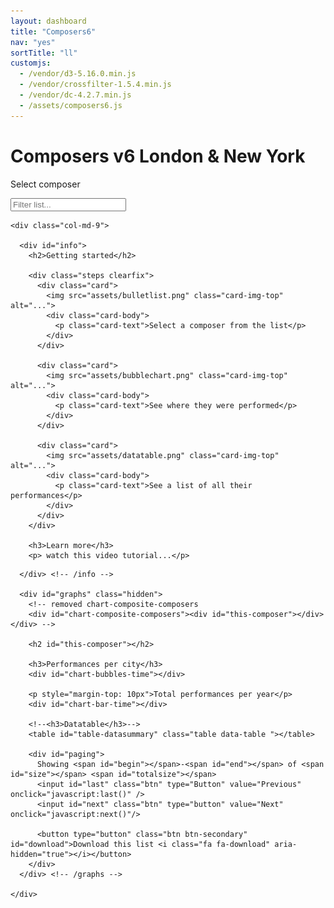 ```yaml
---
layout: dashboard
title: "Composers6"
nav: "yes"
sortTitle: "ll"
customjs:
  - /vendor/d3-5.16.0.min.js
  - /vendor/crossfilter-1.5.4.min.js
  - /vendor/dc-4.2.7.min.js
  - /assets/composers6.js
---
```


<div class="banner">
  <div class="container-fluid">
  	<div class="header">
  	 	  	<div class="title">
  					<h1>Composers v6 London & New York</h1>
  				</div>
  	</div>
    <div class="row">
      <div class="col-md-3">
        <p>Select composer</p>
      </div>
      <div class="col-md-9">
        <p id="datacount"></p>
      </div>
    </div>
  </div>
</div>


<!-- DATA -->
<div class="container-fluid dashboard">
	<div class="row">
    <div class="col-md-3">
      <!-- LH -->
      <div id="triangle-down"></div>
      <input id="filter" class="form-control" placeholder="Filter list...">
      <div id="filterComposers"></div>
    </div>

    <div class="col-md-9">

      <div id="info">
        <h2>Getting started</h2>

        <div class="steps clearfix">
          <div class="card">
            <img src="assets/bulletlist.png" class="card-img-top" alt="...">
            <div class="card-body">
              <p class="card-text">Select a composer from the list</p>
            </div>
          </div>

          <div class="card">
            <img src="assets/bubblechart.png" class="card-img-top" alt="...">
            <div class="card-body">
              <p class="card-text">See where they were performed</p>
            </div>
          </div>

          <div class="card">
            <img src="assets/datatable.png" class="card-img-top" alt="...">
            <div class="card-body">
              <p class="card-text">See a list of all their performances</p>
            </div>
          </div>
        </div>

        <h3>Learn more</h3>
        <p> watch this video tutorial...</p>

<!--
        <div class="steps">
          <img src="assets/bulletlist.png" />
          <img src="assets/bubblechart.png" />
          <img src="assets/datatable.png" />
        </div>

        <p>Select a composer from the list on the left</p>
        <ul>
          <li>see where they were performed</li>
          <li>see a list of all their performances</li>
          <li>optionally select a range of years from the <i>Total performances</i> graph to filter</li>
        </ul>
        <p>Then select another composer to explore the data further...</p>
-->

      </div> <!-- /info -->

      <div id="graphs" class="hidden">
        <!-- removed chart-composite-composers
        <div id="chart-composite-composers"><div id="this-composer"></div></div> -->

        <h2 id="this-composer"></h2>

        <h3>Performances per city</h3>
        <div id="chart-bubbles-time"></div>

        <p style="margin-top: 10px">Total performances per year</p>
        <div id="chart-bar-time"></div>

        <!--<h3>Datatable</h3>-->
        <table id="table-datasummary" class="table data-table "></table>

        <div id="paging">
          Showing <span id="begin"></span>-<span id="end"></span> of <span id="size"></span> <span id="totalsize"></span>
          <input id="last" class="btn" type="Button" value="Previous" onclick="javascript:last()" />
          <input id="next" class="btn" type="button" value="Next" onclick="javascript:next()"/>

          <button type="button" class="btn btn-secondary" id="download">Download this list <i class="fa fa-download" aria-hidden="true"></i></button>
        </div>
      </div> <!-- /graphs -->

    </div>
  </div>
</div>
